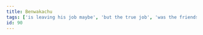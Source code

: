 ```yaml
---
title: Benwakachu
tags: ['is leaving his job maybe', 'but the true job', 'was the friends we made on the way', 'pika pi', 'benwa']
id: 90
---
```

    